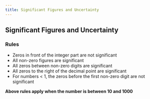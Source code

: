 ```yaml
---
title: Significant Figures and Uncertainty
---
```

## Significant Figures and Uncertainty

### Rules
- Zeros in front of the integer part are not significant
- All non-zero figures are significant
- All zeros between non-zero digits are significant
- All zeros to the right of the decimal point are significant
- For numbers < 1, the zeros before the first non-zero digit are not significant

**Above rules apply when the number is between 10 and 1000**


